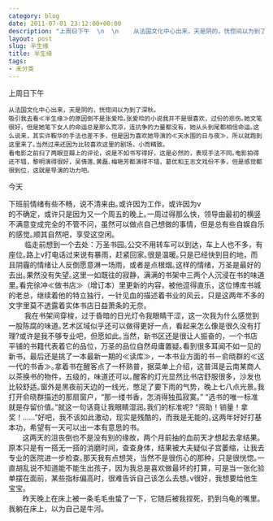 ```yaml
---
category: blog
date: 2011-07-01 23:12:00+00:00
description: "上周日下午  \n  \n    从法国文化中心出来，天是阴的，恍惚间以为到了深秋｡"
layout: post
slug: 半生缘
title: 半生缘
tags:
- 未分类
---
```


上周日下午  
  
    从法国文化中心出来，天是阴的，恍惚间以为到了深秋｡  
    吸引我去看≪半生缘≫的原因倒不是张爱玲｡张爱玲的小说我并不是很喜欢，过份的悲伤｡她文笔很好，但是她笔下女人的命运总是那么荒凉，连抗争的力量都没有，她从头到尾都相信命运｡这么说来，其实许鞍华的手法也差不多，但是因为喜欢她导演的≪天水围的日与夜≫，所以就跑到这里来了｡当然过来还因为比较喜欢这里的剧场，小而精致｡  
    看电影之前扫了两眼豆瓣上的评论，说是不如书写得好，这是必然的，表现手法不同｡电影拍得还不错，黎明演得很好，吴倩莲､黄磊､梅艳芳都演得不错，葛优和王志文戏份不多，但是感觉都很到位，这就是导演的功力吧｡  
  
今天  
  
下班前情绪有些不畅，说不清来由｡或许因为工作，或许因为v  
的不确定，或许只是因为又一个周五的晚上｡一周过得那么快，领导由最初的横竖不满意变成完全的不管不问，虽然可以做点自己想做的事情，但是总有些自娱自乐的感觉｡顺其自然吧，享受这空闲｡  
        临走前想到一个去处：万圣书园｡公交不用转车可以到达，车上人也不多，有座位｡路上v打电话过来说有暴雨，赶紧回家｡很是温暖｡只是已经快到目的地，而且阴霾的情绪让人反倒愿意淋一场雨，或者是点根烟｡这样的情绪，万圣是最好的去出｡果然没有失望｡这里一如既往的寂静，满满的书架中三两个人沉浸在书的味道里｡看完徐冲≪做书店≫（增订本）里更新的内容，被他逗得直乐，这位博库书城的老总，继续着他的特立独行，一针见血的描述着书业的风云，只是这两年不多的文字里莫不透露着实体书店日益萧条的无奈｡  
        我在书架间穿梭，过于昏暗的日光灯令我眼睛干涩，这一次我为什么感觉到一股陈腐的味道｡艺术区域似乎还可以做得更好一点，看起来怎么像是很久没有打理?或许是我不够专业吧，但愿如此｡当然，新书区还是很让人振奋的，一个书店平铺的书籍代表着它的品位，万圣的品位自然毋庸置疑｡看到很多耳闻不如一见的新书，最后还是挑了一本最新一期的≪读库≫，一本书业方面的书－俞晓群的≪这一代的书香≫｡拿着书在醒客点了一杯熟普，据菜单上介绍，这普洱是云南某商人以茶换书的物件，五级的，味道还可以｡醒客的灯光显然比书店舒服很多，沙发也比较舒适｡窗外是黑夜前天边的一线光，憋足了要下雨的气势，晚上七八点光景｡我打开俞晓群描述的那扇窗户，“那一缕书香，怎消得独孤寂寞｡” “选书的唯一标准就是存留价值｡”就这一句话竟让我眼睛湿润｡我们的标准呢? “资助！销量！拿奖！……”好吧，我不该如此激动，现实是残酷的，而我是无能的｡这两年好好打基本功，希望有一天可以出一本有意思的书｡  
       这两天的沮丧倒也不是没有别的缘故，两个月前抽的血前天才想起去拿结果｡原本只是有一搭无一搭的消磨时间，查查身体，结果被大夫疑似子宫萎缩，让我去专业的医院进一步检查｡那天我有点想哭，当然不是很伤心的那种，只是很恍惚｡一直胡乱说不知道能不能生出孩子，因为我总是喜欢做最坏的打算，可是当一张化验单摆在面前，某些指标偏高时，很难告诉自己该怎么去想｡v很好，我想要给他生宝宝｡  
       昨天晚上在床上被一条毛毛虫蛰了一下，它随后被我捏死，扔到乌龟的嘴里｡我躺在床上，以为自己是牛河｡
